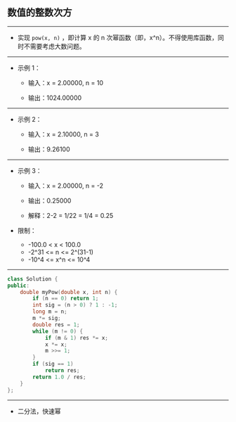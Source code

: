 ## 数值的整数次方

--------------------

- 实现 `pow(x, n)` ，即计算 x 的 n 次幂函数（即，x^n）。不得使用库函数，同时不需要考虑大数问题。

--------------------

- 示例 1：
    
    - 输入：x = 2.00000, n = 10
    
    - 输出：1024.00000

--------------------

- 示例 2：

    - 输入：x = 2.10000, n = 3
    
    - 输出：9.26100

--------------------

- 示例 3：

    - 输入：x = 2.00000, n = -2
    
    - 输出：0.25000
    
    - 解释：2-2 = 1/22 = 1/4 = 0.25

- 限制：

    - -100.0 < x < 100.0
    - -2^31 <= n <= 2^(31-1)
    - -10^4 <= x^n <= 10^4

--------------------

```cpp
class Solution {
public:
    double myPow(double x, int n) {
        if (n == 0) return 1;
        int sig = (n > 0) ? 1 : -1;
        long m = n;
        m *= sig;
        double res = 1;
        while (m != 0) {
            if (m & 1) res *= x;
            x *= x;
            m >>= 1;
        }
        if (sig == 1)
            return res;
        return 1.0 / res;
    }
};
```
--------------------

- 二分法，快速幂